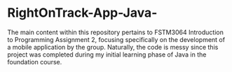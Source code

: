 # RightOnTrack-App-Java-
The main content within this repository pertains to FSTM3064 Introduction to Programming Assignment 2, focusing specifically on the development of a mobile application by the group.
Naturally, the code is messy since this project was completed during my initial learning phase of Java in the foundation course.












